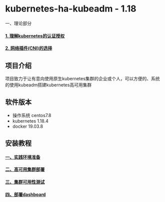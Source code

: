 # kubernetes-ha-kubeadm - 1.18
一、理论部分
#### [1. 理解kubernetes的认证授权][5]
#### [2. 网络插件(CNI)的选择][6]

## 项目介绍

项目致力于让有意向使用原生kubernetes集群的企业或个人，可以方便的、系统的使用kubeadm搭建kubernetes高可用集群

## 软件版本

- 操作系统 centos7.8
- kubernetes 1.18.4
- docker 19.03.8

## 安装教程

#### [一、实践环境准备][1]

#### [二、高可用集群部署][2]

#### [三、集群可用性测试][3]

#### [四、部署dashboard][4]

[1]:https://gitee.com/salmon_163/kubernetes-ha-kubeadm/blob/master/docs/1-prepare.md
[2]:https://gitee.com/salmon_163/kubernetes-ha-kubeadm/blob/master/docs/2-ha-deploy.md
[3]:https://gitee.com/salmon_163/kubernetes-ha-kubeadm/blob/master/docs/3-test.md
[4]:https://gitee.com/salmon_163/kubernetes-ha-kubeadm/blob/master/docs/4-dashboard.md
[5]:https://gitee.com/salmon_163/kubernetes-ha-kubeadm/blob/master/auth.md
[6]:https://gitee.com/salmon_163/kubernetes-ha-kubeadm/blob/master/cni.md